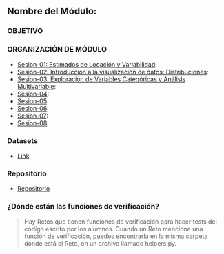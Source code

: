 ## Nombre del Módulo:

### OBJETIVO

### ORGANIZACIÓN DE MÓDULO

- [Sesion-01: Estimados de Locación y Variabilidad](./Sesion-01/Readme.md):
- [Sesion-02: Introducción a la visualización de datos: Distribuciones](./Sesion-02/Readme.md):
- [Sesion-03: Exploración de Variables Categóricas y Análisis Multivariable](./Sesion-03/Readme.md):
- [Sesion-04](./Sesion-04/Readme.md):
- [Sesion-05](./Sesion-05/Readme.md):
- [Sesion-06](./Sesion-06/Readme.md):
- [Sesion-07](./Sesion-07/Readme.md):
- [Sesion-08](./Sesion-08/Readme.md):

### Datasets

- [Link](https://drive.google.com/drive/u/1/folders/1oXUNacyjuHpGBkmESnKIDA5s03UnS8Vg)

### Repositorio

- [Repositorio](https://github.com/beduExpert/B2-Analisis-de-Datos-con-Python-2020.git)

### ¿Dónde están las funciones de verificación?

> Hay Retos que tienen funciones de verificación para hacer tests del código escrito por los alumnos. Cuando un Reto mencione una función de verificación, puedes encontrarla en la misma carpeta donde está el Reto, en un archivo llamado helpers.py.